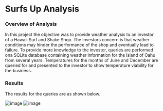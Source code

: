 # Surfs Up Analysis

### Overview of Analysis
In this project the objective was to provide weather analysis to an investor of a Hawaii Surf and Shake Shop. The investors concern is that weather conditions may hinder the performance of the shop and eventually lead to failure. To provide more knowledge to the investor, queries are performed ona SQLite database containing weather information for the Island of Oahu from several years. Temperatures for the months of June and December are queried for and presented to the investor to show temperature viability for the business. 

### Results

The results for the queries are as shown below. 

![image](https://user-images.githubusercontent.com/85713568/138578912-4356c96f-9bae-4af3-85c7-1a4d19dbc6a7.png)
![image](https://user-images.githubusercontent.com/85713568/138578921-f5856b3a-58f4-457d-8b64-f9f1f5e85203.png)

